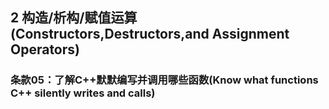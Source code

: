 ## 2 构造/析构/赋值运算(Constructors,Destructors,and Assignment Operators)
### 条款05：了解C++默默编写并调用哪些函数(Know what functions C++ silently writes and calls)
